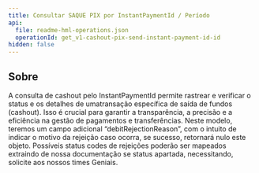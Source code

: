 ```yaml
---
title: Consultar SAQUE PIX por InstantPaymentId / Período
api:
  file: readme-hml-operations.json
  operationId: get_v1-cashout-pix-send-instant-payment-id-id
hidden: false
---
```

## Sobre

A consulta de cashout pelo InstantPaymentId permite rastrear e verificar o status e os detalhes de umatransação específica de saída de fundos (cashout). Isso é crucial para garantir a transparência, a precisão
e a eficiência na gestão de pagamentos e transferências. Neste modelo, teremos um campo adicional
“debitRejectionReason”, com o intuito de indicar o motivo da rejeição caso ocorra, se sucesso, retornará
nulo este objeto.  Possíveis status codes de rejeições poderão ser mapeados extraindo de nossa
documentação se status apartada, necessitando, solicite aos nossos times Geniais.